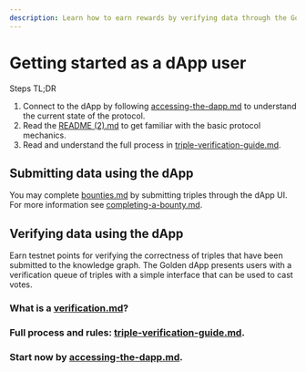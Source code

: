 ```yaml
---
description: Learn how to earn rewards by verifying data through the Golden dApp.
---
```


# Getting started as a dApp user

Steps TL;DR

1. Connect to the dApp by following [accessing-the-dapp.md](../protocol/guides/accessing-the-dapp.md "mention") to understand the current state of the protocol.&#x20;
2. Read the [README (2).md](<../README (2).md> "mention") to get familiar with the basic protocol mechanics.
3. Read and understand the full process in [triple-verification-guide.md](../protocol/guides/triple-verification-guide.md "mention").

## Submitting data using the dApp

You may complete [bounties.md](../protocol/concepts/bounties.md "mention") by submitting triples through the dApp UI. For more information see [completing-a-bounty.md](../protocol/guides/completing-a-bounty.md "mention").&#x20;

## Verifying data using the dApp

Earn testnet points for verifying the correctness of triples that have been submitted to the knowledge graph. The Golden dApp presents users with a verification queue of triples with a simple interface that can be used to cast votes.&#x20;

### What is a [verification.md](../protocol/concepts/verification.md "mention")?

### Full process and rules: [triple-verification-guide.md](../protocol/guides/triple-verification-guide.md "mention").

### Start now by [accessing-the-dapp.md](../protocol/guides/accessing-the-dapp.md "mention").
